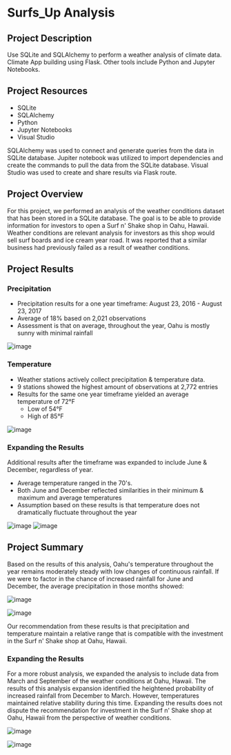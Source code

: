# Surfs_Up Analysis
## Project Description
Use SQLite and SQLAlchemy to perform a weather analysis of climate data. Climate App building using Flask. Other tools include Python and Jupyter Notebooks.

## Project Resources
* SQLite
* SQLAlchemy
* Python
* Jupyter Notebooks
* Visual Studio 

SQLAlchemy was used to connect and generate queries from the data in SQLite database. Jupiter notebook was utilized to import dependencies and create the commands to pull the data from the SQLite database. Visual Studio was used to create and share results via Flask route.

## Project Overview
For this project, we performed an analysis of the weather conditions dataset that has been stored in a SQLite database. The goal is to be able to provide information for investors to open a Surf n' Shake shop in Oahu, Hawaii. Weather conditions are relevant analysis for investors as this shop would sell surf boards and ice cream year road. It was reported that a similar business had previously failed as a result of weather conditions. 

## Project Results
### Precipitation 
* Precipitation results for a one year timeframe: August 23, 2016 - August 23, 2017 
* Average of 18% based on 2,021 observations 
* Assessment is that on average, throughout the year, Oahu is mostly sunny with minimal rainfall

![image](https://user-images.githubusercontent.com/96931376/164125392-898f46ef-d84f-4aa2-8def-aa567e83ca60.png)

### Temperature 
* Weather stations actively collect precipitation & temperature data. 
* 9 stations showed the highest amount of observations at 2,772 entries
* Results for the same one year timeframe yielded an average temperature of 72°F 
  * Low of 54°F
  * High of 85°F

![image](https://user-images.githubusercontent.com/96931376/164126096-4175d0d9-eed6-4fb1-b2f4-ed0215f0ad0c.png)

### Expanding the Results
Additional results after the timeframe was expanded to include June & December, regardless of year.

* Average temperature ranged in the 70's.
* Both June and December reflected similarities in their minimum & maximum and average temperatures
* Assumption based on these results is that temperature does not dramatically fluctuate throughout the year

![image](https://user-images.githubusercontent.com/96931376/164126381-bd6f6aa8-b220-4650-8da3-842e96bfa1b9.png)
![image](https://user-images.githubusercontent.com/96931376/164126403-860fb2a0-d4c9-4814-b100-1b2c0c95b86f.png)

## Project Summary
Based on the results of this analysis, Oahu's temperature throughout the year remains moderately steady with low changes of continuous rainfall. If we were to factor in the chance of increased rainfall for June and December, the average precipitation in those months showed:

![image](https://user-images.githubusercontent.com/96931376/164126711-71efc3ec-154c-4d13-87e5-5ab02a56c6c3.png)

![image](https://user-images.githubusercontent.com/96931376/164126725-c324775f-208e-41eb-abfb-3cf08e86ad60.png)

Our recommendation from these results is that precipitation and temperature maintain a relative range that is compatible with the investment in the Surf n' Shake shop at Oahu, Hawaii. 

### Expanding the Results
For a more robust analysis, we expanded the analysis to include data from March and September of the weather conditions at Oahu, Hawaii. The results of this analysis expansion identified the heightened probability of increased rainfall from December to March. However, temperatures maintained relative stability during this time. Expanding the results does not dispute the recommendation for investment in the Surf n' Shake shop at Oahu, Hawaii from the perspective of weather conditions. 

![image](https://user-images.githubusercontent.com/96931376/164127321-be21e2c9-61ce-401d-985f-d71d72e9dbc9.png)

![image](https://user-images.githubusercontent.com/96931376/164127333-59213b26-787b-4f5d-bd3e-e1e916baf5a4.png)
